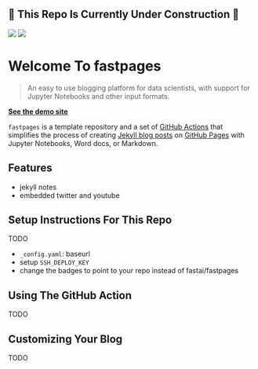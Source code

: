 

## :construction: This Repo Is Currently Under Construction :construction:

![](https://github.com/fastai/fastpages/workflows/CI/badge.svg) ![](https://github.com/fastai/fastpages/workflows/GH-Pages%20Status/badge.svg)

# Welcome To fastpages 

> An easy to use blogging platform for data scientists, with support for Jupyter Notebooks and other input formats.

**[See the demo site](https://fastai.github.io/fastpages/)**

`fastpages` is a template repository and a set of [GitHub Actions](https://github.com/features/actions) that simplifies the process of creating [Jekyll blog posts](https://jekyllrb.com/) on [GitHub Pages](https://pages.github.com/) with Jupyter Notebooks, Word docs, or Markdown.  


## Features

- jekyll notes
- embedded twitter and youtube


## Setup Instructions For This Repo

TODO
- `_config.yaml`: baseurl
- setup `SSH_DEPLOY_KEY`
- change the badges to point to your repo instead of fastai/fastpages

## Using The GitHub Action

TODO

## Customizing Your Blog

TODO
